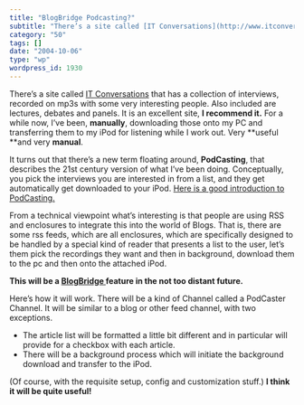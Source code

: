 ```yaml
---
title: "BlogBridge Podcasting?"
subtitle: "There’s a site called [IT Conversations](http://www.itconversations.com/) that has a collection of i..."
category: "50"
tags: []
date: "2004-10-06"
type: "wp"
wordpress_id: 1930
---
```

There’s a site called [IT Conversations](http://www.itconversations.com/) that has a collection of interviews, recorded on mp3s with some very interesting people. Also included are lectures, debates and panels. It is an excellent site, **I recommend it.**
For a while now, I’ve been, **manually**, downloading those onto my PC and transferring them to my iPod for listening while I work out. Very **useful **and very **manual**.

It turns out that there’s a new term floating around, **PodCasting**, that describes the 21st century version of what I’ve been doing. Conceptually, you pick the interviews you are interested in from a list, and they get automatically get downloaded to your iPod. [Here is a good introduction to PodCasting.](http://www.engadget.com/entry/5843952395227141/)

From a technical viewpoint what’s interesting is that people are using RSS and enclosures to integrate this into the world of Blogs. That is, there are some rss feeds, which are all enclosures, which are specifically designed to be handled by a special kind of reader that presents a list to the user, let’s them pick the recordings they want and then in background, download them to the pc and then onto the attached iPod.

**This will be a [BlogBridge ](http://www.blogbridge.com)feature in the not too distant future.**

Here’s how it will work. There will be a kind of Channel called a PodCaster Channel. It will be similar to a blog or other feed channel, with two exceptions.

- The article list will be formatted a little bit different and in particular will provide for a checkbox with each article.
- There will be a background process which will initiate the background download and transfer to the iPod. 

(Of course, with the requisite setup, config and customization stuff.) **I think it will be quite useful!**